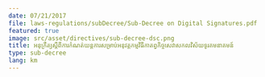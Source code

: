 ```yaml
---
date: 07/21/2017
file: laws-regulations/subDecree/Sub-Decree on Digital Signatures.pdf
featured: true
image: src/asset/directives/sub-decree-dsc.png
title: អនុក្រឹត្យស្តីពីការកំណត់យន្តការសម្រាប់អនុវត្តកម្មវិធីកាតព្វកិច្ចសេវាសកលវិស័យទូរគមនាគមន៍
type: sub-decree
lang: km
---
```

